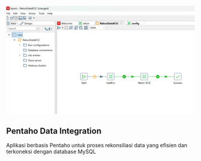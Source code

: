 ![job](https://github.com/bailyboy021/rekon/blob/master/job.png?raw=true)

## Pentaho Data Integration

Aplikasi berbasis Pentaho untuk proses rekonsiliasi data yang efisien dan terkoneksi dengan database MySQL
